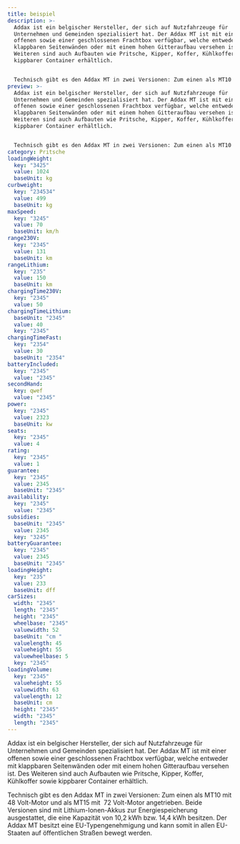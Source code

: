 ```yaml
---
title: beispiel
description: >-
  Addax ist ein belgischer Hersteller, der sich auf Nutzfahrzeuge für
  Unternehmen und Gemeinden spezialisiert hat. Der Addax MT ist mit einer
  offenen sowie einer geschlossenen Frachtbox verfügbar, welche entweder mit
  klappbaren Seitenwänden oder mit einem hohen Gitteraufbau versehen ist. Des
  Weiteren sind auch Aufbauten wie Pritsche, Kipper, Koffer, Kühlkoffer sowie
  kippbarer Container erhältlich.


  Technisch gibt es den Addax MT in zwei Versionen: Zum einen als MT10 mit 48 Volt-Motor und als MT15 mit  72 Volt-Motor angetrieben. Beide Versionen sind mit Lithium-Ionen-Akkus zur Energiespeicherung ausgestattet, die eine Kapazität von 10,2 kWh bzw. 14,4 kWh besitzen. Der Addax MT besitzt eine EU-Typengenehmigung und kann somit in allen EU-Staaten auf öffentlichen Straßen bewegt werden.
preview: >-
  Addax ist ein belgischer Hersteller, der sich auf Nutzfahrzeuge für
  Unternehmen und Gemeinden spezialisiert hat. Der Addax MT ist mit einer
  offenen sowie einer geschlossenen Frachtbox verfügbar, welche entweder mit
  klappbaren Seitenwänden oder mit einem hohen Gitteraufbau versehen ist. Des
  Weiteren sind auch Aufbauten wie Pritsche, Kipper, Koffer, Kühlkoffer sowie
  kippbarer Container erhältlich.


  Technisch gibt es den Addax MT in zwei Versionen: Zum einen als MT10 mit 48 Volt-Motor und als MT15 mit  72 Volt-Motor angetrieben. Beide Versionen sind mit Lithium-Ionen-Akkus zur Energiespeicherung ausgestattet, die eine Kapazität von 10,2 kWh bzw. 14,4 kWh besitzen. Der Addax MT besitzt eine EU-Typengenehmigung und kann somit in allen EU-Staaten auf öffentlichen Straßen bewegt werden.
category: Pritsche
loadingWeight:
  key: "3425"
  value: 1024
  baseUnit: kg
curbweight:
  key: "234534"
  value: 499
  baseUnit: kg
maxSpeed:
  key: "3245"
  value: 70
  baseUnit: km/h
range230V:
  key: "2345"
  value: 131
  baseUnit: km
rangeLithium:
  key: "235"
  value: 150
  baseUnit: km
chargingTime230V:
  key: "2345"
  value: 50
chargingTimeLithium:
  baseUnit: "2345"
  value: 40
  key: "2345"
chargingTimeFast:
  key: "2354"
  value: 30
  baseUnit: "2354"
batteryIncluded:
  key: "2345"
  value: "2345"
secondHand:
  key: qwef
  value: "2345"
power:
  key: "2345"
  value: 2323
  baseUnit: kw
seats:
  key: "2345"
  value: 4
rating:
  key: "2345"
  value: 1
guarantee:
  key: "2345"
  value: 2345
  baseUnit: "2345"
availability:
  key: "2345"
  value: "2345"
subsidies:
  baseUnit: "2345"
  value: 2345
  key: "3245"
batteryGuarantee:
  key: "2345"
  value: 2345
  baseUnit: "2345"
loadingHeight:
  key: "235"
  value: 233
  baseUnit: dff
carSizes:
  width: "2345"
  length: "2345"
  height: "2345"
  wheelbase: "2345"
  valuewidth: 52
  baseUnit: "cm "
  valuelength: 45
  valueheight: 55
  valuewheelbase: 5
  key: "2345"
loadingVolume:
  key: "2345"
  valueheight: 55
  valuewidth: 63
  valuelength: 12
  baseUnit: cm
  height: "2345"
  width: "2345"
  length: "2345"
---
```

Addax ist ein belgischer Hersteller, der sich auf Nutzfahrzeuge für Unternehmen und Gemeinden spezialisiert hat. Der Addax MT ist mit einer offenen sowie einer geschlossenen Frachtbox verfügbar, welche entweder mit klappbaren Seitenwänden oder mit einem hohen Gitteraufbau versehen ist. Des Weiteren sind auch Aufbauten wie Pritsche, Kipper, Koffer, Kühlkoffer sowie kippbarer Container erhältlich.

Technisch gibt es den Addax MT in zwei Versionen: Zum einen als MT10 mit 48 Volt-Motor und als MT15 mit  72 Volt-Motor angetrieben. Beide Versionen sind mit Lithium-Ionen-Akkus zur Energiespeicherung ausgestattet, die eine Kapazität von 10,2 kWh bzw. 14,4 kWh besitzen. Der Addax MT besitzt eine EU-Typengenehmigung und kann somit in allen EU-Staaten auf öffentlichen Straßen bewegt werden.